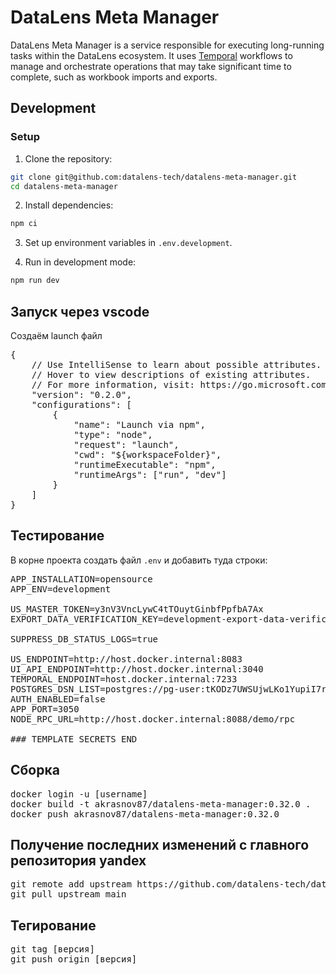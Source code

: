 # DataLens Meta Manager

DataLens Meta Manager is a service responsible for executing long-running tasks within the DataLens ecosystem. It uses [Temporal](https://temporal.io/) workflows to manage and orchestrate operations that may take significant time to complete, such as workbook imports and exports.

## Development

### Setup

1. Clone the repository:
```bash
git clone git@github.com:datalens-tech/datalens-meta-manager.git
cd datalens-meta-manager
```

2. Install dependencies:
```bash
npm ci
```

3. Set up environment variables in `.env.development`.

4. Run in development mode:
```bash
npm run dev
```

## Запуск через vscode

Создаём launch файл
<pre>
{
    // Use IntelliSense to learn about possible attributes.
    // Hover to view descriptions of existing attributes.
    // For more information, visit: https://go.microsoft.com/fwlink/?linkid=830387
    "version": "0.2.0",
    "configurations": [
        {
            "name": "Launch via npm",
            "type": "node",
            "request": "launch",
            "cwd": "${workspaceFolder}",
            "runtimeExecutable": "npm",
            "runtimeArgs": ["run", "dev"]
        }
    ]
}
</pre>

## Тестирование

В корне проекта создать файл `.env` и добавить туда строки:

<pre>
APP_INSTALLATION=opensource
APP_ENV=development

US_MASTER_TOKEN=y3nV3VncLywC4tTOuytGinbfPpfbA7Ax
EXPORT_DATA_VERIFICATION_KEY=development-export-data-verification-key

SUPPRESS_DB_STATUS_LOGS=true

US_ENDPOINT=http://host.docker.internal:8083
UI_API_ENDPOINT=http://host.docker.internal:3040
TEMPORAL_ENDPOINT=host.docker.internal:7233
POSTGRES_DSN_LIST=postgres://pg-user:tKODz7UWSUjwLKo1YupiI7rQPbStzgJw@host.docker.internal:5432/pg-meta-manager-db
AUTH_ENABLED=false
APP_PORT=3050
NODE_RPC_URL=http://host.docker.internal:8088/demo/rpc

### TEMPLATE SECRETS END
</pre>

## Сборка
<pre>
docker login -u [username]
docker build -t akrasnov87/datalens-meta-manager:0.32.0 .
docker push akrasnov87/datalens-meta-manager:0.32.0
</pre>

## Получение последних изменений с главного репозитория yandex

<pre>
git remote add upstream https://github.com/datalens-tech/datalens-meta-manager.git
git pull upstream main
</pre>

## Тегирование

<pre>
git tag [версия]
git push origin [версия]
</pre>